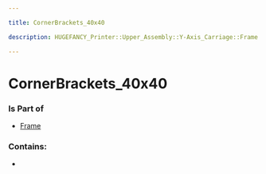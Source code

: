 ```yaml
---

title: CornerBrackets_40x40

description: HUGEFANCY_Printer::Upper_Assembly::Y-Axis_Carriage::Frame::CornerBrackets_40x40

---
```

# CornerBrackets_40x40
<script>
    var geoarray = '{"CornerBrackets_40x40": {}}';
</script>
<script>
    var basepath = '/assets/HUGEFANCY_Printer/Upper_Assembly/Y-Axis_Carriage/Frame/';
</script>
<link rel="stylesheet" href="/css/container.css">

<div id="container"></div>

<!-- these are the required scripts for the three.js scene -->
<script src="/lib/three.min.js"></script>
<script src="/lib/OrbitControls.js"></script>
<script src="/lib/RectAreaLightUniformsLib.js"></script>
<!-- this is your app's lib file -->
<script src="/lib/triceratops_app.js"></script>
### Is Part of
- [Frame](../Frame)  

### Contains:
- [](./CornerBrackets_40x40/)

